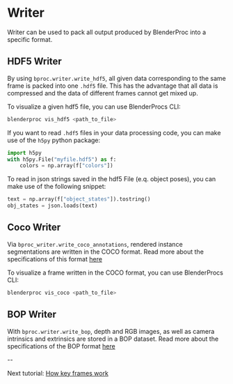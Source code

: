 # Writer

Writer can be used to pack all output produced by BlenderProc into a specific format.

## HDF5 Writer

By using `bproc.writer.write_hdf5`, all given data corresponding to the same frame is packed into one `.hdf5` file. 
This has the advantage that all data is compressed and the data of different frames cannot get mixed up.

To visualize a given hdf5 file, you can use BlenderProcs CLI:
```bash
blenderproc vis_hdf5 <path_to_file>
```

If you want to read `.hdf5` files in your data processing code, you can make use of the `h5py` python package:

```python
import h5py
with h5py.File("myfile.hdf5") as f:
    colors = np.array(f["colors"])
```

To read in json strings saved in the hdf5 File (e.q. object poses), you can make use of the following snippet:

```python
text = np.array(f["object_states"]).tostring()
obj_states = json.loads(text)
```

## Coco Writer

Via `bproc_writer.write_coco_annotations`, rendered instance segmentations are written in the COCO format.
Read more about the specifications of this format [here](https://cocodataset.org/#format-data)

To visualize a frame written in the COCO format, you can use BlenderProcs CLI:
```bash
blenderproc vis_coco <path_to_file>
```

## BOP Writer

With `bproc.writer.write_bop`, depth and RGB images, as well as camera intrinsics and extrinsics are stored in a BOP dataset.
Read more about the specifications of the BOP format [here](https://github.com/thodan/bop_toolkit/blob/master/docs/bop_datasets_format.md)

--

Next tutorial: [How key frames work](key_frames.md)